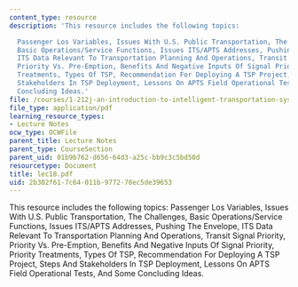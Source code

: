 ```yaml
---
content_type: resource
description: 'This resource includes the following topics:

  Passenger Los Variables, Issues With U.S. Public Transportation, The Challenges,
  Basic Operations/Service Functions, Issues ITS/APTS Addresses, Pushing The Envelope,
  ITS Data Relevant To Transportation Planning And Operations, Transit Signal Priority,
  Priority Vs. Pre-Emption, Benefits And Negative Inputs Of Signal Priority, Priority
  Treatments, Types Of TSP, Recommendation For Deploying A TSP Project, Steps And
  Stakeholders In TSP Deployment, Lessons On APTS Field Operational Tests, And Some
  Concluding Ideas.'
file: /courses/1-212j-an-introduction-to-intelligent-transportation-systems-spring-2005/2b302f617c64011b977278ec5de39653_lec18.pdf
file_type: application/pdf
learning_resource_types:
- Lecture Notes
ocw_type: OCWFile
parent_title: Lecture Notes
parent_type: CourseSection
parent_uid: 01b9b762-d656-64d3-a25c-bb9c3c5bd50d
resourcetype: Document
title: lec18.pdf
uid: 2b302f61-7c64-011b-9772-78ec5de39653
---
```

This resource includes the following topics:
Passenger Los Variables, Issues With U.S. Public Transportation, The Challenges, Basic Operations/Service Functions, Issues ITS/APTS Addresses, Pushing The Envelope, ITS Data Relevant To Transportation Planning And Operations, Transit Signal Priority, Priority Vs. Pre-Emption, Benefits And Negative Inputs Of Signal Priority, Priority Treatments, Types Of TSP, Recommendation For Deploying A TSP Project, Steps And Stakeholders In TSP Deployment, Lessons On APTS Field Operational Tests, And Some Concluding Ideas.

